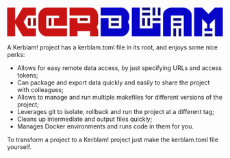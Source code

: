 
![If you want it, Kerblam it!](docs/images/logo.png)

A Kerblam! project has a kerblam.toml file in its root, and enjoys
some nice perks:
- Allows for easy remote data access, by just specifying URLs and
  access tokens;
- Can package and export data quickly and easily to share the project
  with colleagues;
- Allows to manage and run multiple makefiles for different versions
  of the project;
- Leverages git to isolate, rollback and run the project at a different
  tag;
- Cleans up intermediate and output files quickly;
- Manages Docker environments and runs code in them for you.

To transform a project to a Kerblam! project just make the kerblam.toml
file yourself.
